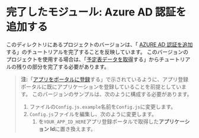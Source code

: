 # <a name="completed-module-add-azure-ad-authentication"></a>完了したモジュール: Azure AD 認証を追加する

このディレクトリにあるプロジェクトのバージョンは、「 [AZURE AD 認証を追加](https://docs.microsoft.com/graph/training/react-tutorial?tutorial-step=3)する」のチュートリアルを完了することを反映しています。 このバージョンのプロジェクトを使用する場合は、「[予定表データを取得](https://docs.microsoft.com/graph/training/react-tutorial?tutorial-step=4)する」からチュートリアルの残りの部分を完了する必要があります。

> **注:**「[アプリをポータルに登録](https://docs.microsoft.com/graph/training/react-tutorial?tutorial-step=2)する」で示されているように、アプリ登録ポータルに既にアプリケーションを登録していることを前提としています。 このバージョンのサンプルは、次のように構成する必要があります。
>
> 1. ファイルの`Config.js.example`名前を`Config.js`に変更します。
> 1. `Config.js`ファイルを編集し、次のように変更します。
>     1. を`YOUR_APP_ID_HERE`アプリ登録ポータルで取得した**アプリケーション Id**に置き換えます。